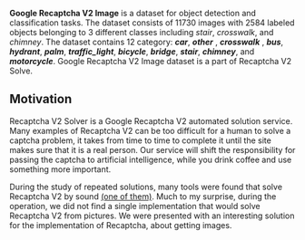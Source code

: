 **Google Recaptcha V2 Image** is a dataset for object detection and classification tasks. The dataset consists of 11730 images with 2584 labeled objects belonging to 3 different classes including *stair*, *crosswalk*, and *chimney*. The dataset contains 12 category: ***car***, ***other*** , ***crosswalk*** , ***bus***, ***hydrant***, ***palm***, ***traffic_light***, ***bicycle***, ***bridge***, ***stair***, ***chimney***, and ***motorcycle***. Google Recaptcha V2 Image dataset is a part of Recaptcha V2 Solve.

## Motivation 

Recaptcha V2 Solver is a Google Recaptcha V2 automated solution service. Many examples of Recaptcha V2 can be too difficult for a human to solve a captcha problem, it takes from time to time to complete it until the site makes sure that it is a real person. Our service will shift the responsibility for passing the captcha to artificial intelligence, while you drink coffee and use something more important.

During the study of repeated solutions, many tools were found that solve Recaptcha V2 by sound [(one of them)](https://github.com/dessant/buster). Much to my surprise, during the operation, we did not find a single implementation that would solve Recaptcha V2 from pictures. We were presented with an interesting solution for the implementation of Recaptcha, about getting images.
